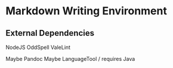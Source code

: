 # Markdown Writing Environment 

## External Dependencies

  NodeJS
  OddSpell
  ValeLint

  Maybe Pandoc
  Maybe LanguageTool / requires Java
  